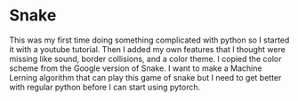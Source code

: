 # Snake
This was my first time doing something complicated with python so I started it with a youtube tutorial. Then I added my own features that I thought were missing like sound, border collisions, and a color theme. I copied the color scheme from the Google version of Snake. I want to make a Machine Lerning algorithm that can play this game of snake but I need to get better with regular python before I can start using pytorch.
